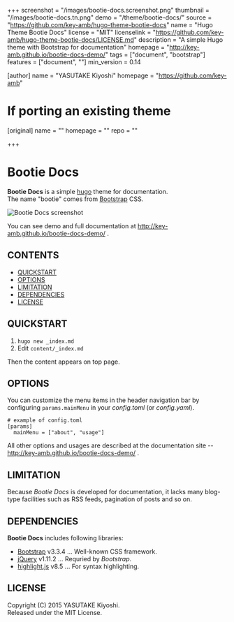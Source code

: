 +++
screenshot = "/images/bootie-docs.screenshot.png"
thumbnail = "/images/bootie-docs.tn.png"
demo = "/theme/bootie-docs/"
source = "https://github.com/key-amb/hugo-theme-bootie-docs"
name = "Hugo Theme Bootie Docs"
license = "MIT"
licenselink = "https://github.com/key-amb/hugo-theme-bootie-docs/LICENSE.md"
description = "A simple Hugo theme with Bootstrap for documentation"
homepage = "http://key-amb.github.io/bootie-docs-demo/"
tags = ["document", "bootstrap"]
features = ["document", ""]
min_version = 0.14

[author]
  name = "YASUTAKE Kiyoshi"
  homepage = "https://github.com/key-amb"

# If porting an existing theme
[original]
  name = ""
  homepage = ""
  repo = ""

+++

# Bootie Docs

**Bootie Docs** is a simple [hugo](http://gohugo.io/) theme for documentation.  
The name "bootie" comes from [Bootstrap](http://getbootstrap.com/) CSS.

![Bootie Docs screenshot](https://raw.githubusercontent.com/key-amb/hugo-theme-bootie-docs/master/images/tn.png)

You can see demo and full documentation at http://key-amb.github.io/bootie-docs-demo/ .

## CONTENTS

* [QUICKSTART](#quickstart)
* [OPTIONS](#options)
* [LIMITATION](#limitation)
* [DEPENDENCIES](#dependencies)
* [LICENSE](#license)

## QUICKSTART

1. `hugo new _index.md`
1. Edit `content/_index.md`

Then the content appears on top page.

## OPTIONS

You can customize the menu items in the header navigation bar by configuring `params.mainMenu` in your _config.toml_ (or _config.yaml_).

```
# example of config.toml
[params]
  mainMenu = ["about", "usage"]
```

All other options and usages are described at the documentation site -- http://key-amb.github.io/bootie-docs-demo/ .

## LIMITATION

Because _Bootie Docs_ is developed for documentation, it lacks many blog-type facilities such as RSS feeds, pagination of posts and so on.

## DEPENDENCIES

**Bootie Docs** includes following libraries:

* [Bootstrap](http://getbootstrap.com/) v3.3.4 ... Well-known CSS framework.
* [jQuery](https://jquery.com/) v1.11.2 ... Requried by _Bootstrap_.
* [highlight.js](https://highlightjs.org/) v8.5 ... For syntax highlighting.

## LICENSE

Copyright (C) 2015 YASUTAKE Kiyoshi.  
Released under the MIT License.
